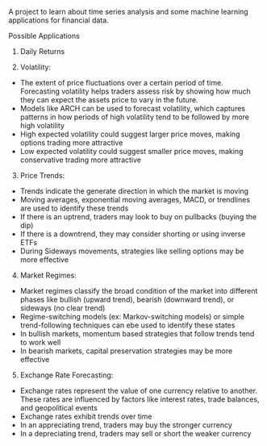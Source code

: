 A project to learn about time series analysis and some machine learning applications for financial data.

Possible Applications
1) Daily Returns

2) Volatility:
- The extent of price fluctuations over a certain period of time. Forecasting volatility helps traders assess risk by showing how much they can expect the assets price to vary in the future.
- Models like ARCH can be used to forecast volatility, which captures patterns in how periods of high volatility tend to be followed by more high volatility
- High expected volatility could suggest larger price moves, making options trading more attractive
- Low expected volatility could suggest smaller price moves, making conservative trading more attractive

3) Price Trends:
- Trends indicate the generate direction in which the market is moving
- Moving averages, exponential moving averages, MACD, or trendlines are used to identify these trends
- If there is an uptrend, traders may look to buy on pullbacks (buying the dip)
- If there is a downtrend, they may consider shorting or using inverse ETFs
- During Sideways movements, strategies like selling options may be more effective

4) Market Regimes:
- Market regimes classify the broad condition of the market into different phases like bullish (upward trend), bearish (downward trend), or sideways (no clear trend)
- Regime-switching models (ex: Markov-switching models) or simple trend-following techniques can ebe used to identify these states
- In bullish markets, momentum based strategies that follow trends tend to work well
- In bearish markets, capital preservation strategies may be more effective

5) Exchange Rate Forecasting:
- Exchange rates represent the value of one currency relative to another. These rates are influenced by factors like interest rates, trade balances, and geopolitical events
- Exchange rates exhibit trends over time
- In an appreciating trend, traders may buy the stronger currency
- In a depreciating trend, traders may sell or short the weaker currency